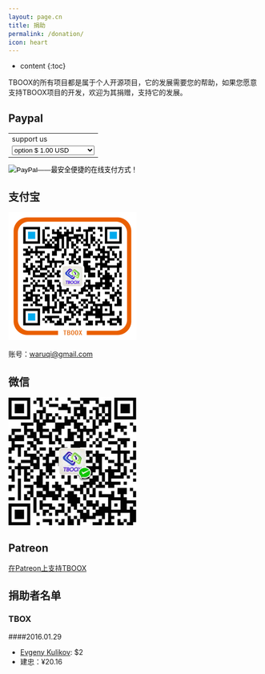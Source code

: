 ```yaml
---
layout: page.cn
title: 捐助
permalink: /donation/
icon: heart
---
```


* content
{:toc}

TBOOX的所有项目都是属于个人开源项目，它的发展需要您的帮助，如果您愿意支持TBOOX项目的开发，欢迎为其捐赠，支持它的发展。

## Paypal

<form action="https://www.paypal.com/cgi-bin/webscr" method="post" target="_top">
<input type="hidden" name="cmd" value="_s-xclick">
<input type="hidden" name="charset" value="utf-8">
<input type="hidden" name="hosted_button_id" value="H762T4AJFSAM4">
<table>
<tr><td><input type="hidden" name="on0" value="support us">support us</td></tr><tr><td><select name="os0">
	<option value="option">option $ 1.00 USD</option>
	<option value="option">option $ 10.00 USD</option>
	<option value="option">option $ 50.00 USD</option>
	<option value="option">option $ 100.00 USD</option>
	<option value="option">option $ 500.00 USD</option>
	<option value="option">option $ 1,000.00 USD</option>
	<option value="option">option $ 5,000.00 USD</option>
	<option value="option">option $ 10,000.00 USD</option>
</select> </td></tr>
</table>
<input type="hidden" name="currency_code" value="USD">
<input type="image" src="/static/img/donate.gif" border="0" name="submit" alt="PayPal——最安全便捷的在线支付方式！">
<img alt="" border="0" src="https://www.paypalobjects.com/zh_XC/i/scr/pixel.gif" width="1" height="1">
</form>


## 支付宝

<img src="/static/img/alipay.png" alt="alipay" width="256" height="256">

账号：waruqi@gmail.com

## 微信 

<img src="/static/img/weixin.png" alt="weixin" width="256" height="256">

## Patreon

[在Patreon上支持TBOOX](https://www.patreon.com/tboox)

## 捐助者名单

### TBOX

####2016.01.29
* [Evgeny Kulikov](xak@list.ru): $2
* 建忠：¥20.16
